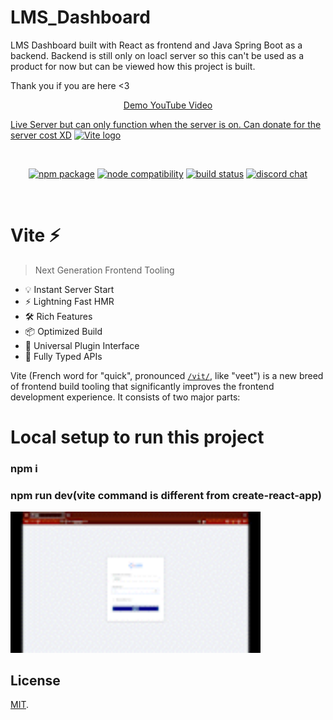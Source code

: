 # LMS_Dashboard

LMS Dashboard built with React as frontend and Java Spring Boot as a backend. Backend is still only on loacl server so this can't be used as a product for now but can be viewed how this project is built.

Thank you if you are here <3

<p align="center">
  <a href="https://youtu.be/xjxP0D2rfk0">Demo YouTube Video</a></br>
  
  <a href="https://lms-dashboard-ten.vercel.app/">Live Server but can only function when the server is on. Can donate for the server cost XD</a>
  <a href="https://vitejs.dev" target="_blank" rel="noopener noreferrer">
    <img width="180" src="https://vitejs.dev/logo.svg" alt="Vite logo">
  </a>
</p>
<br/>
<p align="center">
  <a href="https://npmjs.com/package/vite"><img src="https://img.shields.io/npm/v/vite.svg" alt="npm package"></a>
  <a href="https://nodejs.org/en/about/releases/"><img src="https://img.shields.io/node/v/vite.svg" alt="node compatibility"></a>
  <a href="https://github.com/vitejs/vite/actions/workflows/ci.yml"><img src="https://github.com/vitejs/vite/actions/workflows/ci.yml/badge.svg?branch=main" alt="build status"></a>
  <a href="https://chat.vitejs.dev"><img src="https://img.shields.io/badge/chat-discord-blue?style=flat&logo=discord" alt="discord chat"></a>
</p>
<br/>

# Vite ⚡

> Next Generation Frontend Tooling

- 💡 Instant Server Start
- ⚡️ Lightning Fast HMR
- 🛠️ Rich Features
- 📦 Optimized Build
- 🔩 Universal Plugin Interface
- 🔑 Fully Typed APIs

Vite (French word for "quick", pronounced [`/vit/`](https://cdn.jsdelivr.net/gh/vitejs/vite@main/docs/public/vite.mp3), like "veet") is a new breed of frontend build tooling that significantly improves the frontend development experience. It consists of two major parts:

<h1>Local setup to run this project</h1>

<h3>npm i  </h3>

<h3>npm run dev(vite command is different from create-react-app)</h3>
<img width="400"  src="public/demo.gif" alt="demo">

## License

[MIT](LICENSE).
